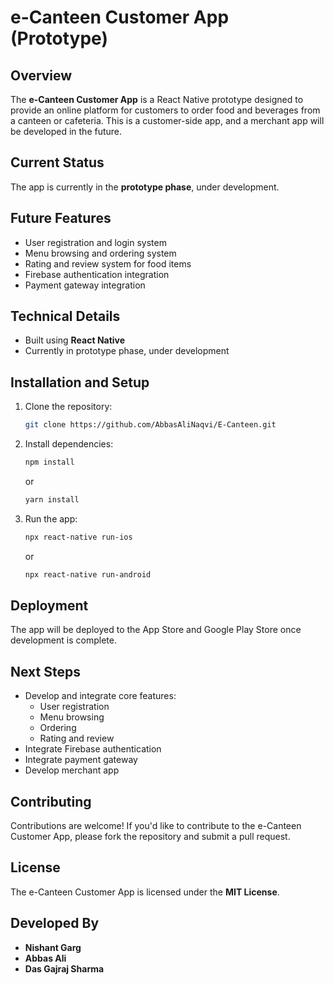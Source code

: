 # e-Canteen Customer App (Prototype)

## Overview
The **e-Canteen Customer App** is a React Native prototype designed to provide an online platform for customers to order food and beverages from a canteen or cafeteria. This is a customer-side app, and a merchant app will be developed in the future.

## Current Status
The app is currently in the **prototype phase**, under development.

## Future Features
- User registration and login system
- Menu browsing and ordering system
- Rating and review system for food items
- Firebase authentication integration
- Payment gateway integration

## Technical Details
- Built using **React Native**
- Currently in prototype phase, under development

## Installation and Setup
1. Clone the repository:
    ```bash
    git clone https://github.com/AbbasAliNaqvi/E-Canteen.git
    ```
2. Install dependencies:
    ```bash
    npm install
    ```
    or
    ```bash
    yarn install
    ```
3. Run the app:
    ```bash
    npx react-native run-ios
    ```
    or
    ```bash
    npx react-native run-android
    ```

## Deployment
The app will be deployed to the App Store and Google Play Store once development is complete.

## Next Steps
- Develop and integrate core features:
    - User registration
    - Menu browsing
    - Ordering
    - Rating and review
- Integrate Firebase authentication
- Integrate payment gateway
- Develop merchant app

## Contributing
Contributions are welcome! If you'd like to contribute to the e-Canteen Customer App, please fork the repository and submit a pull request.

## License
The e-Canteen Customer App is licensed under the **MIT License**.

## Developed By
- **Nishant Garg**
- **Abbas Ali**
- **Das Gajraj Sharma**
